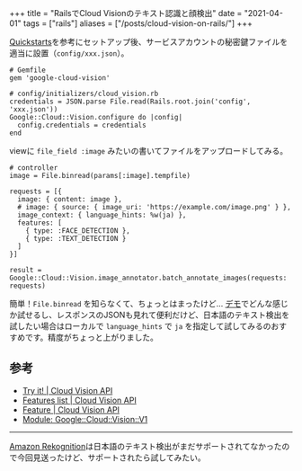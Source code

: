+++
title = "RailsでCloud Visionのテキスト認識と顔検出"
date = "2021-04-01"
tags = ["rails"]
aliases = ["/posts/cloud-vision-on-rails/"]
+++

[Quickstarts](https://cloud.google.com/vision/docs/quickstarts)を参考にセットアップ後、サービスアカウントの秘密鍵ファイルを適当に設置（`config/xxx.json`）。

```
# Gemfile
gem 'google-cloud-vision'

# config/initializers/cloud_vision.rb
credentials = JSON.parse File.read(Rails.root.join('config', 'xxx.json'))
Google::Cloud::Vision.configure do |config|
  config.credentials = credentials
end
```

viewに `file_field :image` みたいの書いてファイルをアップロードしてみる。

```
# controller
image = File.binread(params[:image].tempfile)

requests = [{
  image: { content: image },
  # image: { source: { image_uri: 'https://example.com/image.png' } },
  image_context: { language_hints: %w(ja) },
  features: [
    { type: :FACE_DETECTION },
    { type: :TEXT_DETECTION }
  ]
}]

result = Google::Cloud::Vision.image_annotator.batch_annotate_images(requests: requests)
```

簡単！`File.binread` を知らなくて、ちょっとはまったけど…
[デモ](https://cloud.google.com/vision/docs/drag-and-drop)でどんな感じか試せるし、レスポンスのJSONも見れて便利だけど、日本語のテキスト検出を試したい場合はローカルで `language_hints` で `ja` を指定して試してみるのおすすめです。精度がちょっと上がりました。

## 参考

- [Try it! | Cloud Vision API](https://cloud.google.com/vision/docs/drag-and-drop)
- [Features list | Cloud Vision API](https://cloud.google.com/vision/docs/features-list)
- [Feature | Cloud Vision API](https://cloud.google.com/vision/docs/reference/rest/v1/Feature#type)
- [Module: Google::Cloud::Vision::V1](https://googleapis.dev/ruby/google-cloud-vision-v1/latest/Google/Cloud/Vision/V1.html)

---

[Amazon Rekognition](https://aws.amazon.com/jp/rekognition/)は日本語のテキスト検出がまだサポートされてなかったので今回見送ったけど、サポートされたら試してみたい。
